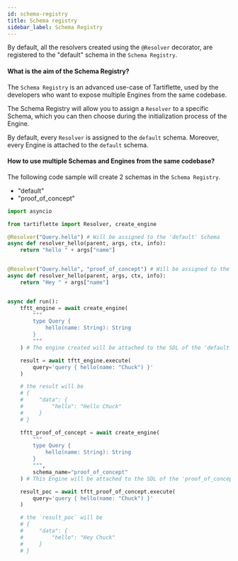 ```yaml
---
id: schema-registry
title: Schema registry
sidebar_label: Schema Registry
---
```


By default, all the resolvers created using the `@Resolver` decorator, are registered to the "default" schema in the `Schema Registry`.

#### What is the aim of the Schema Registry?

The `Schema Registry` is an advanced use-case of Tartiflette, used by the developers who want to expose multiple Engines from the same codebase.

The Schema Registry will allow you to assign a `Resolver` to a specific Schema, which you can then choose during the initialization process of the Engine.

By default, every `Resolver` is assigned to the `default` schema. Moreover, every Engine is attached to the `default` schema.

#### How to use multiple Schemas and Engines from the same codebase?

The following code sample will create 2 schemas in the `Schema Registry`.

- "default"
- "proof_of_concept"

```python
import asyncio

from tartiflette import Resolver, create_engine

@Resolver("Query.hello") # Will be assigned to the 'default' Schema
async def resolver_hello(parent, args, ctx, info):
    return "hello " + args["name"]


@Resolver("Query.hello", "proof_of_concept") # Will be assigned to the 'proof_of_concept' Schema
async def resolver_hello(parent, args, ctx, info):
    return "Hey " + args["name"]


async def run():
    tftt_engine = await create_engine(
        """
        type Query {
            hello(name: String): String
        }
        """
    ) # The engine created will be attached to the SDL of the 'default' Schema.

    result = await tftt_engine.execute(
        query='query { hello(name: "Chuck") }'
    )

    # the result will be
    # {
    #     "data": {
    #         "hello": "Hello Chuck"
    #     }
    # }

    tftt_proof_of_concept = await create_engine(
        """
        type Query {
            hello(name: String): String
        }
        """,
        schema_name="proof_of_concept"
    ) # This Engine will be attached to the SDL of the 'proof_of_concept' Schema.

    result_poc = await tftt_proof_of_concept.execute(
        query='query { hello(name: "Chuck") }'
    )

    # the `result_poc` will be
    # {
    #     "data": {
    #         "hello": "Hey Chuck"
    #     }
    # }
```